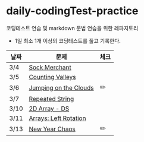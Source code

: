 # daily-codingTest-practice
코딩테스트 연습 및 markdown 문법 연습을 위한 레파지토리
* 1일 최소 1개 이상의 코딩테스트를 풀고 기록한다.

|날짜|문제|체크|
|-|-|-|
|3/4|[Sock Merchant](https://github.com/kys9261/daily-codingTest-practice/blob/master/hackerrank/interview-preparation-kit/warm-up%20challenges/sock-merchant.md)||
|3/5|[Counting Valleys](https://github.com/kys9261/daily-codingTest-practice/blob/master/hackerrank/interview-preparation-kit/warm-up%20challenges/counting-valleys.md)||
|3/6|[Jumping on the Clouds](https://github.com/kys9261/daily-codingTest-practice/blob/master/hackerrank/interview-preparation-kit/warm-up%20challenges/jumping-on-the-clouds.md)|:pencil2:|
|3/7|[Repeated String](https://github.com/kys9261/daily-codingTest-practice/blob/master/hackerrank/interview-preparation-kit/warm-up%20challenges/repeated-string.md)||
|3/10|[2D Array - DS](https://github.com/kys9261/daily-codingTest-practice/blob/master/hackerrank/interview-preparation-kit/arrays/2dArray-ds.md)||
|3/11|[Arrays: Left Rotation](https://github.com/kys9261/daily-codingTest-practice/blob/master/hackerrank/interview-preparation-kit/arrays/arrays-left-rotation.md)||
|3/13|[New Year Chaos](https://github.com/kys9261/daily-codingTest-practice/blob/master/hackerrank/interview-preparation-kit/arrays/new-year-chaos.md)|:pencil2:|
